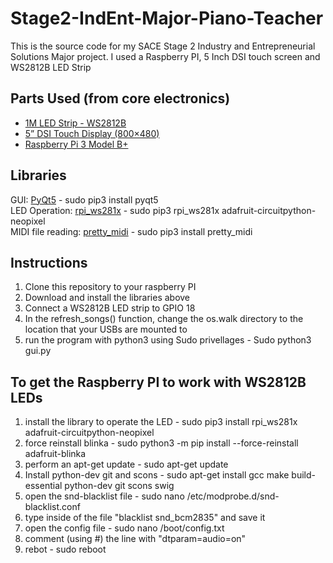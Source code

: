 # Stage2-IndEnt-Major-Piano-Teacher
This is the source code for my SACE Stage 2 Industry and Entrepreneurial Solutions Major project. I used a Raspberry PI, 5 Inch DSI touch screen and WS2812B LED Strip

## Parts Used (from core electronics)
 - [1M LED Strip - WS2812B](https://core-electronics.com.au/1m-rgb-led-strip-ws2812b-144-per-meter-white-strip-weatherproof.html)
 - [5” DSI Touch Display (800×480)](https://core-electronics.com.au/5inch-capacitive-ips-touch-display-for-raspberry-pi-800480-dsi-interface-low-power.html )
 - [Raspberry Pi 3 Model B+](https://core-electronics.com.au/raspberry-pi-3-model-b-plus.html )
 
## Libraries
GUI: [PyQt5](https://pypi.org/project/PyQt5/#files) - sudo pip3 install pyqt5\
LED Operation: [rpi_ws281x](https://github.com/adafruit/Adafruit_CircuitPython_NeoPixel) - sudo pip3 rpi_ws281x adafruit-circuitpython-neopixel\
MIDI file reading: [pretty_midi](https://pypi.org/project/pretty_midi/#files) - sudo pip3 install pretty_midi
 
## Instructions
 1) Clone this repository to your raspberry PI
 2) Download and install the libraries above
 3) Connect a WS2812B LED strip to GPIO 18
 5) In the refresh_songs() function, change the os.walk directory to the location that your USBs are mounted to
 6) run the program with python3 using Sudo privellages - Sudo python3 gui.py

## To get the Raspberry PI to work with WS2812B LEDs
 1) install the library to operate the LED - sudo pip3 install rpi_ws281x adafruit-circuitpython-neopixel
 2) force reinstall blinka - sudo python3 -m pip install --force-reinstall adafruit-blinka
 3) perform an apt-get update - sudo apt-get update
 4) Install python-dev git and scons - sudo apt-get install gcc make build-essential python-dev git scons swig
 5) open the snd-blacklist file - sudo nano /etc/modprobe.d/snd-blacklist.conf
 6) type inside of the file "blacklist snd_bcm2835" and save it
 7) open the config file - sudo nano /boot/config.txt
 8) comment (using #) the line with "dtparam=audio=on"
 9) rebot - sudo reboot
